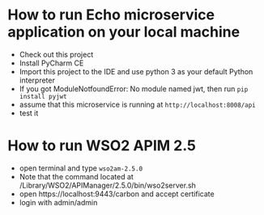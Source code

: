 # How to run Echo microservice application on your local machine
* Check out this project
* Install PyCharm CE
* Import this project to the IDE and use python 3 as your default Python interpreter
* If you got ModuleNotfoundError: No module named jwt, then run ```pip install pyjwt```
* assume that this microservice is running at ```http://localhost:8008/api```
* test it

# How to run WSO2 APIM 2.5
* open terminal and type ```wso2am-2.5.0```
* Note that the command located at /Library/WSO2/APIManager/2.5.0/bin/wso2server.sh
* open https://localhost:9443/carbon and accept certificate
* login with admin/admin
